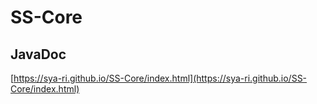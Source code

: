 # SS-Core

## JavaDoc

[https://sya-ri.github.io/SS-Core/index.html](https://sya-ri.github.io/SS-Core/index.html)
